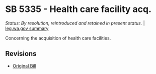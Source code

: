 # SB 5335 - Health care facility acq.
*Status: By resolution, reintroduced and retained in present status.* | [leg.wa.gov summary](https://app.leg.wa.gov/billsummary?BillNumber=5335&Year=2021)

Concerning the acquisition of health care facilities.

## Revisions
* [Original Bill](1/)